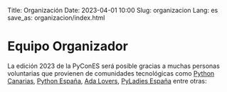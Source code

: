 Title: Organización
Date: 2023-04-01 10:00
Slug: organizacion
Lang: es
save_as: organizacion/index.html


# Equipo Organizador

La edición 2023 de la PyConES será posible gracias a muchas personas
voluntarias que provienen de comunidades tecnológicas como
[Python Canarias](https://pythoncanarias.es/), 
[Python España](https://es.python.org/), [Ada Lovers](https://adalovedev.es/), [PyLadies España](https://twitter.com/PyLadiesES) entre otras:
